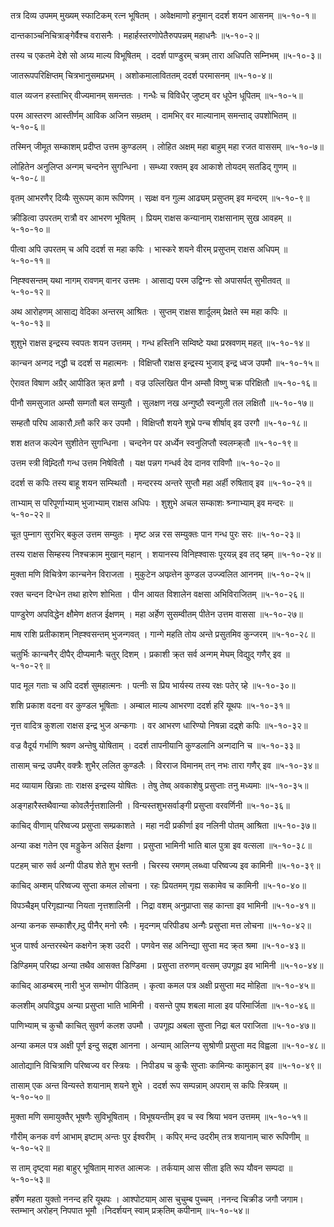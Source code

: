 तत्र दिव्य उपमम् मुख्यम् स्फाटिकम् रत्न भूषितम् ।
अवेक्षमाणो हनुमान् ददर्श शयन आसनम् ॥५-१०-१॥

दान्तकाञ्चनिचित्राङ्गेर्वैश्च वरासनैः ।
महार्हस्तरणोपेतैरुपपन्नम् महाधनैः ॥५-१०-२॥

तस्य च एकतमे देशे सो अग्र्य माल्य विभूषितम् ।
ददर्श पाण्डुरम् चत्रम् तारा अधिपति सम्निभम् ॥५-१०-३॥

जातरूपपरिक्षिप्तम् चित्रभानुसमप्रभम् ।
अशोकमालाविततम् ददर्श परमासनम् ॥५-१०-४॥

वाल व्यजन हस्ताभिर् वीज्यमानम् समन्ततः ।
गन्धैः च विविधैर् जुष्टम् वर धूपेन धूपितम् ॥५-१०-५॥

परम आस्तरण आस्तीर्णम् आविक अजिन सम्व्र्तम् ।
दामभिर् वर माल्यानाम् समन्ताद् उपशोभितम् ॥५-१०-६॥

तस्मिन् जीमूत सम्काशम् प्रदीप्त उत्तम कुण्डलम् ।
लोहित अक्षम् महा बाहुम् महा रजत वाससम् ॥५-१०-७॥

लोहितेन अनुलिप्त अन्गम् चन्दनेन सुगन्धिना ।
सम्ध्या रक्तम् इव आकाशे तोयदम् सतडिद् गुणम् ॥५-१०-८॥

वृतम् आभरणैर् दिव्यैः सुरूपम् काम रूपिणम् ।
सव्र्क्ष वन गुल्म आढ्यम् प्रसुप्तम् इव मन्दरम् ॥५-१०-९॥

क्रीडित्वा उपरतम् रात्रौ वर आभरण भूषितम् ।
प्रियम् राक्षस कन्यानाम् राक्षसानाम् सुख आवहम् ॥५-१०-१०॥

पीत्वा अपि उपरतम् च अपि ददर्श स महा कपिः ।
भास्करे शयने वीरम् प्रसुप्तम् राक्षस अधिपम् ॥५-१०-११॥

निह्श्वसन्तम् यथा नागम् रावणम् वानर उत्तमः ।
आसाद्य परम उद्विग्नः सो अपासर्पत् सुभीतवत् ॥५-१०-१२॥

अथ आरोहणम् आसाद्य वेदिका अन्तरम् आश्रितः ।
सुप्तम् राक्षस शार्दूलम् प्रेक्षते स्म महा कपिः ॥५-१०-१३॥

शुशुभे राक्षस इन्द्रस्य स्वपतः शयन उत्तमम् ।
गन्ध हस्तिनि सम्विष्टे यथा प्रस्रवणम् महत् ॥५-१०-१४॥

कान्चन अन्गद नद्धौ च ददर्श स महात्मनः ।
विक्षिप्तौ राक्षस इन्द्रस्य भुजाव् इन्द्र ध्वज उपमौ ॥५-१०-१५॥

ऐरावत विषाण अग्रैर् आपीडित क्र्त व्रणौ ।
वज्र उल्लिखित पीन अम्सौ विष्णु चक्र परिक्षितौ ॥५-१०-१६॥

पीनौ समसुजात अम्सौ सम्गतौ बल सम्युतौ ।
सुलक्षण नख अन्गुष्ठौ स्वन्गुली तल लक्षितौ ॥५-१०-१७॥

सम्हतौ परिघ आकारौ व्र्त्तौ करि कर उपमौ ।
विक्षिप्तौ शयने शुभ्रे पन्च शीर्षाव् इव उरगौ ॥५-१०-१८॥

शश क्षतज कल्पेन सुशीतेन सुगन्धिना ।
चन्दनेन पर अर्ध्येन स्वनुलिप्तौ स्वलम्क्र्तौ ॥५-१०-१९॥

उत्तम स्त्री विम्र्दितौ गन्ध उत्तम निषेवितौ ।
यक्ष पन्नग गन्धर्व देव दानव राविणौ ॥५-१०-२०॥

ददर्श स कपिः तस्य बाहू शयन सम्स्थितौ ।
मन्दरस्य अन्तरे सुप्तौ महा अर्ही रुषिताव् इव ॥५-१०-२१॥

ताभ्याम् स परिपूर्णाभ्याम् भुजाभ्याम् राक्षस अधिपः ।
शुशुभे अचल सम्काशः श्र्न्गाभ्याम् इव मन्दरः ॥५-१०-२२॥

चूत पुम्नाग सुरभिर् बकुल उत्तम सम्युतः ।
मृष्ट अन्न रस सम्युक्तः पान गन्ध पुरः सरः ॥५-१०-२३॥

तस्य राक्षस सिम्हस्य निश्चक्राम मुखान् महान् ।
शयानस्य विनिह्श्वासः पूरयन्न् इव तद् ग्र्हम् ॥५-१०-२४॥

मुक्ता मणि विचित्रेण कान्चनेन विराजता ।
मुकुटेन अपव्र्त्तेन कुण्डल उज्ज्वलित आननम् ॥५-१०-२५॥

रक्त चन्दन दिग्धेन तथा हारेण शोभिता ।
पीन आयत विशालेन वक्षसा अभिविराजितम् ॥५-१०-२६॥

पाण्डुरेण अपविद्धेन क्षौमेण क्षतज ईक्षणम् ।
महा अर्हेण सुसम्वीतम् पीतेन उत्तम वाससा ॥५-१०-२७॥

माष राशि प्रतीकाशम् निह्श्वसन्तम् भुजन्गवत् ।
गान्गे महति तोय अन्ते प्रसुतमिव कुन्जरम् ॥५-१०-२८॥

चतुर्भिः कान्चनैर् दीपैर् दीप्यमानैः चतुर् दिशम् ।
प्रकाशी क्र्त सर्व अन्गम् मेघम् विद्युद् गणैर् इव ॥५-१०-२९॥

पाद मूल गताः च अपि ददर्श सुमहात्मनः ।
पत्नीः स प्रिय भार्यस्य तस्य रक्षः पतेर् ग्र्हे ॥५-१०-३०॥

शशि प्रकाश वदना वर कुण्डल भूषिताः ।
अम्बाल माल्य आभरणा ददर्श हरि यूथपः ॥५-१०-३१॥

नृत्त वादित्र कुशला राक्षस इन्द्र भुज अन्कगाः ।
वर आभरण धारिण्यो निषन्ना दद्र्शे कपिः ॥५-१०-३२॥

वज्र वैदूर्य गर्भाणि श्रवण अन्तेषु योषिताम् ।
ददर्श तापनीयानि कुण्डलानि अन्गदानि च ॥५-१०-३३॥

तासाम् चन्द्र उपमैर् वक्त्रैः शुभैर् ललित कुण्डलैः ।
विरराज विमानम् तन् नभः तारा गणैर् इव ॥५-१०-३४॥

मद व्यायाम खिन्नाः ताः राक्षस इन्द्रस्य योषितः ।
तेषु तेष्व् अवकाशेषु प्रसुप्ताः तनु मध्यमाः ॥५-१०-३५॥

अङ्गहारैस्तथैवान्या कोवलैर्नृत्तशालिनी ।
विन्यस्तशुभसर्वाङ्गी प्रसुप्ता वरवर्णिनी ॥५-१०-३६॥

काचिद् वीणाम् परिष्वज्य प्रसुप्ता सम्प्रकाशते ।
महा नदी प्रकीर्णा इव नलिनी पोतम् आश्रिता ॥५-१०-३७॥

अन्या कक्ष गतेन एव मड्डुकेन असित ईक्षणा ।
प्रसुप्ता भामिनी भाति बाल पुत्रा इव वत्सला ॥५-१०-३८॥

पटहम् चारु सर्व अन्गी पीड्य शेते शुभ स्तनी ।
चिरस्य रमणम् लब्ध्वा परिष्वज्य इव कामिनी ॥५-१०-३९॥

काचिद् अम्शम् परिष्वज्य सुप्ता कमल लोचना ।
रहः प्रियतमम् गृह्य सकामेव च कामिनी ॥५-१०-४०॥

विपञ्चैइम् परिगृह्यान्या नियता नृत्तशालिनी ।
निद्रा वशम् अनुप्राप्ता सह कान्ता इव भामिनी ॥५-१०-४१॥

अन्या कनक सम्काशैर् म्र्दु पीनैर् मनो रमैः ।
मृदन्गम् परिपीड्य अन्गैः प्रसुप्ता मत्त लोचना ॥५-१०-४२॥

भुज पार्श्व अन्तरस्थेन कक्षगेन क्र्श उदरी ।
पणवेन सह अनिन्द्या सुप्ता मद क्र्त श्रमा ॥५-१०-४३॥

डिण्डिमम् परिग्र्ह्य अन्या तथैव आसक्त डिण्डिमा ।
प्रसुप्ता तरुणम् वत्सम् उपगूह्य इव भामिनी ॥५-१०-४४॥

काचिद् आडम्बरम् नारी भुज सम्भोग पीडितम् ।
कृत्वा कमल पत्र अक्षी प्रसुप्ता मद मोहिता ॥५-१०-४५॥

कलशीम् अपविद्ध्य अन्या प्रसुप्ता भाति भामिनी ।
वसन्ते पुष्प शबला माला इव परिमार्जिता ॥५-१०-४६॥

पाणिभ्याम् च कुचौ काचित् सुवर्ण कलश उपमौ ।
उपगूह्य अबला सुप्ता निद्रा बल पराजिता ॥५-१०-४७॥

अन्या कमल पत्र अक्षी पूर्ण इन्दु सद्र्श आनना ।
अन्याम् आलिन्ग्य सुश्रोणी प्रसुप्ता मद विह्वला ॥५-१०-४८॥

आतोद्यानि विचित्राणि परिष्वज्य वर स्त्रियः ।
निपीड्य च कुचैः सुप्ताः कामिन्यः कामुकान् इव ॥५-१०-४९॥

तासाम् एक अन्त विन्यस्ते शयानाम् शयने शुभे ।
ददर्श रूप सम्पन्नाम् अपराम् स कपिः स्त्रियम् ॥५-१०-५०॥

मुक्ता मणि समायुक्तैर् भूषणैः सुविभूषिताम् ।
विभूषयन्तीम् इव च स्व श्रिया भवन उत्तमम् ॥५-१०-५१॥

गौरीम् कनक वर्ण आभाम् इष्टाम् अन्तः पुर ईश्वरीम् ।
कपिर् मन्द उदरीम् तत्र शयानाम् चारु रूपिणीम् ॥५-१०-५२॥

स ताम् दृष्ट्वा महा बाहुर् भूषिताम् मारुत आत्मजः ।
तर्कयाम् आस सीता इति रूप यौवन सम्पदा ॥५-१०-५३॥

हर्षेण महता युक्तो ननन्द हरि यूथपः ।
आश्पोटयाम् आस चुचुम्ब पुच्चम् ।ननन्द चिक्रीड जगौ जगाम।स्तम्भान् अरोहन् निपपात भूमौ ।निदर्शयन् स्वाम् प्रक्र्तिम् कपीनाम् ॥५-१०-५४॥

